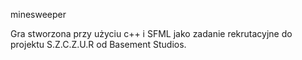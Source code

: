 minesweeper

Gra stworzona przy użyciu c++ i SFML jako zadanie rekrutacyjne do projektu S.Z.C.Z.U.R od Basement Studios.

